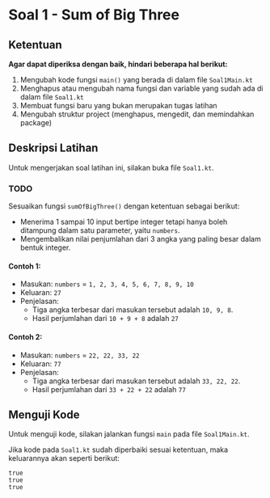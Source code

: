 # Soal 1 - Sum of Big Three

## Ketentuan

**Agar dapat diperiksa dengan baik, hindari beberapa hal berikut:**

1. Mengubah kode fungsi `main()` yang berada di dalam file `Soal1Main.kt`
2. Menghapus atau mengubah nama fungsi dan variable yang sudah ada di dalam file `Soal1.kt`
3. Membuat fungsi baru yang bukan merupakan tugas latihan
4. Mengubah struktur project (menghapus, mengedit, dan memindahkan package)

## Deskripsi Latihan

Untuk mengerjakan soal latihan ini, silakan buka file `Soal1.kt`.

### TODO

Sesuaikan fungsi `sumOfBigThree()` dengan ketentuan sebagai berikut:

- Menerima 1 sampai 10 input bertipe integer tetapi hanya boleh ditampung dalam satu parameter, yaitu `numbers`.
- Mengembalikan nilai penjumlahan dari 3 angka yang paling besar dalam bentuk integer.

#### Contoh 1:

- Masukan: `numbers` = `1, 2, 3, 4, 5, 6, 7, 8, 9, 10`
- Keluaran: `27`
- Penjelasan:
    - Tiga angka terbesar dari masukan tersebut adalah `10, 9, 8`.
    - Hasil perjumlahan dari `10 + 9 + 8` adalah `27`

#### Contoh 2:

- Masukan: `numbers` = `22, 22, 33, 22`
- Keluaran: `77`
- Penjelasan:
    - Tiga angka terbesar dari masukan tersebut adalah `33, 22, 22`.
    - Hasil perjumlahan dari `33 + 22 + 22` adalah `77`

## Menguji Kode

Untuk menguji kode, silakan jalankan fungsi `main` pada file `Soal1Main.kt`.

Jika kode pada `Soal1.kt` sudah diperbaiki sesuai ketentuan, maka keluarannya akan seperti berikut:

```
true
true
true
```